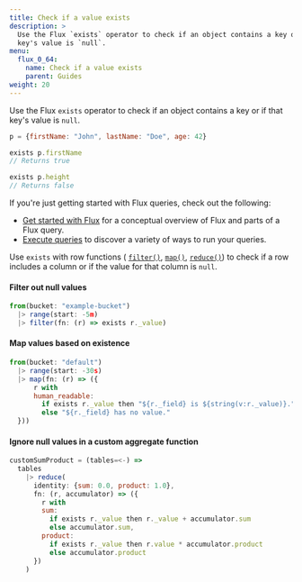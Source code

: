 ```yaml
---
title: Check if a value exists
description: >
  Use the Flux `exists` operator to check if an object contains a key or if that
  key's value is `null`.
menu:
  flux_0_64:
    name: Check if a value exists
    parent: Guides
weight: 20
---
```


Use the Flux `exists` operator to check if an object contains a key or if that
key's value is `null`.

```js
p = {firstName: "John", lastName: "Doe", age: 42}

exists p.firstName
// Returns true

exists p.height
// Returns false
```

If you're just getting started with Flux queries, check out the following:

- [Get started with Flux](/flux/v0.64/introduction/getting-started/) for a conceptual overview of Flux and parts of a Flux query.
- [Execute queries](/flux/v0.64/guides/executing-queries/) to discover a variety of ways to run your queries.

Use `exists` with row functions (
[`filter()`](/flux/v0.64/stdlib/built-in/transformations/filter/),
[`map()`](/flux/v0.64/stdlib/built-in/transformations/map/),
[`reduce()`](/flux/v0.64/stdlib/built-in/transformations/aggregates/reduce/))
to check if a row includes a column or if the value for that column is `null`.

#### Filter out null values
```js
from(bucket: "example-bucket")
  |> range(start: -5m)
  |> filter(fn: (r) => exists r._value)
```

#### Map values based on existence
```js
from(bucket: "default")
  |> range(start: -30s)
  |> map(fn: (r) => ({
      r with
      human_readable:
        if exists r._value then "${r._field} is ${string(v:r._value)}."
        else "${r._field} has no value."
  }))
```

#### Ignore null values in a custom aggregate function
```js
customSumProduct = (tables=<-) =>
  tables
    |> reduce(
      identity: {sum: 0.0, product: 1.0},
      fn: (r, accumulator) => ({
        r with
        sum:
          if exists r._value then r._value + accumulator.sum
          else accumulator.sum,
        product:
          if exists r._value then r.value * accumulator.product
          else accumulator.product
      })
    )
```
